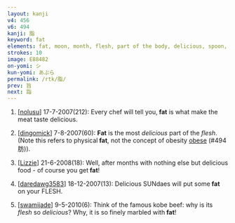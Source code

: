 ```yaml
---
layout: kanji
v4: 456
v6: 494
kanji: 脂
keyword: fat
elements: fat, moon, month, flesh, part of the body, delicious, spoon, sun, day
strokes: 10
image: E88482
on-yomi: シ
kun-yomi: あぶら
permalink: /rtk/脂/
prev: 旨
next: 詣
---
```


1) [<a href="http://kanji.koohii.com/profile/nolusu">nolusu</a>] 17-7-2007(212): Every chef will tell you,<strong> fat</strong> is what make the meat taste delicious.

2) [<a href="http://kanji.koohii.com/profile/dingomick">dingomick</a>] 7-8-2007(60): <strong>Fat</strong> is the most <em>delicious</em> part of the <em>flesh</em>. (Note this refers to physical<strong> fat</strong>, not the concept of obesity <a href="../v4/494.html">obese</a> (#494 肪)).

3) [<a href="http://kanji.koohii.com/profile/Lizzie">Lizzie</a>] 21-6-2008(18): Well, after months with nothing else but delicious food - of course you get<strong> fat</strong>!

4) [<a href="http://kanji.koohii.com/profile/daredawg3583">daredawg3583</a>] 18-12-2007(13): Delicious SUNdaes will put some<strong> fat</strong> on your FLESH.

5) [<a href="http://kanji.koohii.com/profile/swamijade">swamijade</a>] 9-5-2010(6): Think of the famous kobe beef: why is its <em>flesh</em> so <em>delicious</em>? Why, it is so finely marbled with<strong> fat</strong>!

